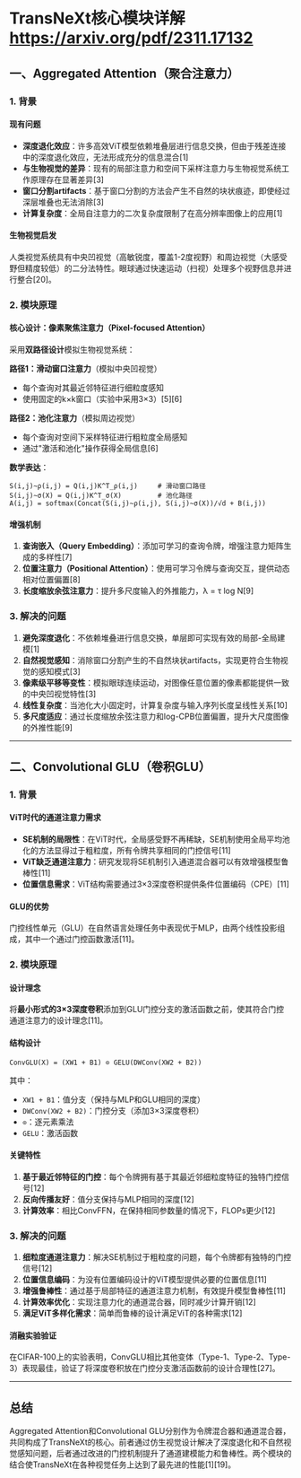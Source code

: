 # TransNeXt核心模块详解 https://arxiv.org/pdf/2311.17132

## 一、Aggregated Attention（聚合注意力）

### 1. 背景

#### 现有问题
- **深度退化效应**：许多高效ViT模型依赖堆叠层进行信息交换，但由于残差连接中的深度退化效应，无法形成充分的信息混合[1]
- **与生物视觉的差异**：现有的局部注意力和空间下采样注意力与生物视觉系统工作原理存在显著差异[3]
- **窗口分割artifacts**：基于窗口分割的方法会产生不自然的块状痕迹，即使经过深层堆叠也无法消除[3]
- **计算复杂度**：全局自注意力的二次复杂度限制了在高分辨率图像上的应用[1]

#### 生物视觉启发
人类视觉系统具有中央凹视觉（高敏锐度，覆盖1-2度视野）和周边视觉（大感受野但精度较低）的二分法特性。眼球通过快速运动（扫视）处理多个视野信息并进行整合[20]。

### 2. 模块原理

#### 核心设计：像素聚焦注意力（Pixel-focused Attention）
采用**双路径设计**模拟生物视觉系统：

**路径1：滑动窗口注意力**（模拟中央凹视觉）
- 每个查询对其最近邻特征进行细粒度感知
- 使用固定的k×k窗口（实验中采用3×3）[5][6]

**路径2：池化注意力**（模拟周边视觉）  
- 每个查询对空间下采样特征进行粗粒度全局感知
- 通过"激活和池化"操作获得全局信息[6]

**数学表达**：
```
S(i,j)~ρ(i,j) = Q(i,j)K^T_ρ(i,j)     # 滑动窗口路径
S(i,j)~σ(X) = Q(i,j)K^T_σ(X)         # 池化路径
A(i,j) = softmax(Concat(S(i,j)~ρ(i,j), S(i,j)~σ(X))/√d + B(i,j))
```

#### 增强机制
1. **查询嵌入（Query Embedding）**：添加可学习的查询令牌，增强注意力矩阵生成的多样性[7]
2. **位置注意力（Positional Attention）**：使用可学习令牌与查询交互，提供动态相对位置偏置[8]
3. **长度缩放余弦注意力**：提升多尺度输入的外推能力，λ = τ log N[9]

### 3. 解决的问题

1. **避免深度退化**：不依赖堆叠进行信息交换，单层即可实现有效的局部-全局建模[1]
2. **自然视觉感知**：消除窗口分割产生的不自然块状artifacts，实现更符合生物视觉的感知模式[3]
3. **像素级平移等变性**：模拟眼球连续运动，对图像任意位置的像素都能提供一致的中央凹视觉特性[3]
4. **线性复杂度**：当池化大小固定时，计算复杂度与输入序列长度呈线性关系[10]
5. **多尺度适应**：通过长度缩放余弦注意力和log-CPB位置偏置，提升大尺度图像的外推性能[9]

---

## 二、Convolutional GLU（卷积GLU）

### 1. 背景

#### ViT时代的通道注意力需求
- **SE机制的局限性**：在ViT时代，全局感受野不再稀缺，SE机制使用全局平均池化的方法显得过于粗粒度，所有令牌共享相同的门控信号[11]
- **ViT缺乏通道注意力**：研究发现将SE机制引入通道混合器可以有效增强模型鲁棒性[11]
- **位置信息需求**：ViT结构需要通过3×3深度卷积提供条件位置编码（CPE）[11]

#### GLU的优势
门控线性单元（GLU）在自然语言处理任务中表现优于MLP，由两个线性投影组成，其中一个通过门控函数激活[11]。

### 2. 模块原理

#### 设计理念
将**最小形式的3×3深度卷积**添加到GLU门控分支的激活函数之前，使其符合门控通道注意力的设计理念[11]。

#### 结构设计
```
ConvGLU(X) = (XW1 + B1) ⊙ GELU(DWConv(XW2 + B2))
```

其中：
- `XW1 + B1`：值分支（保持与MLP和GLU相同的深度）
- `DWConv(XW2 + B2)`：门控分支（添加3×3深度卷积）
- `⊙`：逐元素乘法
- `GELU`：激活函数

#### 关键特性
1. **基于最近邻特征的门控**：每个令牌拥有基于其最近邻细粒度特征的独特门控信号[12]
2. **反向传播友好**：值分支保持与MLP相同的深度[12]
3. **计算效率**：相比ConvFFN，在保持相同参数量的情况下，FLOPs更少[12]

### 3. 解决的问题

1. **细粒度通道注意力**：解决SE机制过于粗粒度的问题，每个令牌都有独特的门控信号[12]
2. **位置信息编码**：为没有位置编码设计的ViT模型提供必要的位置信息[11]
3. **增强鲁棒性**：通过基于局部特征的通道注意力机制，有效提升模型鲁棒性[11]
4. **计算效率优化**：实现注意力化的通道混合器，同时减少计算开销[12]
5. **满足ViT多样化需求**：简单而鲁棒的设计满足ViT的各种需求[12]

#### 消融实验验证
在CIFAR-100上的实验表明，ConvGLU相比其他变体（Type-1、Type-2、Type-3）表现最佳，验证了将深度卷积放在门控分支激活函数前的设计合理性[27]。

---

## 总结

Aggregated Attention和Convolutional GLU分别作为令牌混合器和通道混合器，共同构成了TransNeXt的核心。前者通过仿生视觉设计解决了深度退化和不自然视觉感知问题，后者通过改进的门控机制提升了通道建模能力和鲁棒性。两个模块的结合使TransNeXt在各种视觉任务上达到了最先进的性能[1][19]。